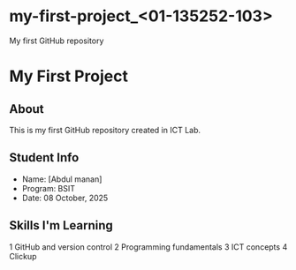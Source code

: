 # my-first-project_<01-135252-103>
My first GitHub repository
# My First Project
## About
This is my first GitHub repository created in ICT Lab.
## Student Info
- Name: [Abdul manan]
- Program: BSIT
- Date: 08 October, 2025

## Skills I'm Learning
1 GitHub and version control
2 Programming fundamentals
3 ICT concepts
4 Clickup